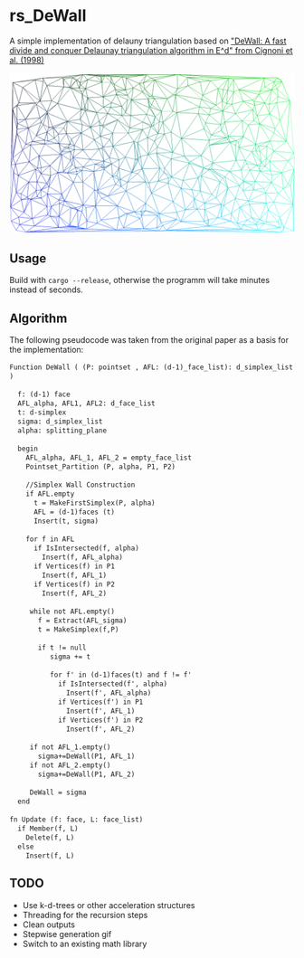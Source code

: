# rs_DeWall

A simple implementation of delauny triangulation based on ["DeWall: A fast divide and conquer Delaunay triangulation algorithm in E^d" from Cignoni et al. (1998)](http://vcg.isti.cnr.it/publications/papers/dewall.pdf)

![](out.png)

## Usage
Build with `cargo --release`, otherwise the programm will take minutes instead of seconds.

## Algorithm
The following pseudocode was taken from the original paper as a basis for the implementation:
```
Function DeWall ( (P: pointset , AFL: (d-1)_face_list): d_simplex_list )

  f: (d-1) face
  AFL_alpha, AFL1, AFL2: d_face_list
  t: d-simplex
  sigma: d_simplex_list
  alpha: splitting_plane

  begin
    AFL_alpha, AFL_1, AFL_2 = empty_face_list
    Pointset_Partition (P, alpha, P1, P2)
  
    //Simplex Wall Construction
    if AFL.empty
      t = MakeFirstSimplex(P, alpha)
      AFL = (d-1)faces (t)
      Insert(t, sigma)
    
    for f in AFL
      if IsIntersected(f, alpha)
        Insert(f, AFL_alpha)
      if Vertices(f) in P1
        Insert(f, AFL_1)
      if Vertices(f) in P2
        Insert(f, AFL_2)

     while not AFL.empty()
       f = Extract(AFL_sigma)
       t = MakeSimplex(f,P)
       
       if t != null
          sigma += t
          
          for f' in (d-1)faces(t) and f != f'
      	    if IsIntersected(f', alpha)
              Insert(f', AFL_alpha)
            if Vertices(f') in P1
              Insert(f', AFL_1)
            if Vertices(f') in P2
              Insert(f', AFL_2)

     if not AFL_1.empty()
       sigma+=DeWall(P1, AFL_1)
     if not AFL_2.empty()
       sigma+=DeWall(P1, AFL_2)
    
     DeWall = sigma
  end

fn Update (f: face, L: face_list)
  if Member(f, L)
    Delete(f, L)
  else
    Insert(f, L)
```

## TODO
 - Use k-d-trees or other acceleration structures
 - Threading for the recursion steps
 - Clean outputs
 - Stepwise generation gif
 - Switch to an existing math library